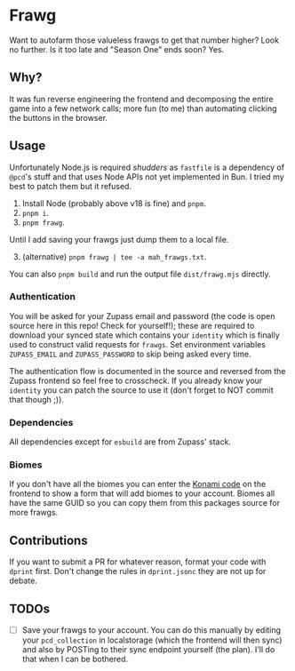 # Frawg

Want to autofarm those valueless frawgs to get that number higher? Look no further. Is it too late and "Season One" ends soon? Yes.


## Why?

It was fun reverse engineering the frontend and decomposing the entire game into a few network calls; more fun (to me) than automating clicking the buttons in the browser.


## Usage

Unfortunately Node.js is required _shudders_ as `fastfile` is a dependency of `@pcd`'s stuff and that uses Node APIs not yet implemented in Bun. I tried my best to patch them but it refused.

1. Install Node (probably above v18 is fine) and `pnpm`.
2. `pnpm i`.
3. `pnpm frawg`.

Until I add saving your frawgs just dump them to a local file.

3. (alternative) `pnpm frawg | tee -a mah_frawgs.txt`.

You can also `pnpm build` and run the output file `dist/frawg.mjs` directly.


### Authentication

You will be asked for your Zupass email and password (the code is open source here in this repo! Check for yourself!); these are required to download your synced state which contains your `identity` which is finally used to construct valid requests for `frawgs`. Set environment variables `ZUPASS_EMAIL` and `ZUPASS_PASSWORD` to skip being asked every time.

The authentication flow is documented in the source and reversed from the Zupass frontend so feel free to crosscheck. If you already know your `identity` you can patch the source to use it (don't forget to NOT commit that though ;)).


### Dependencies

All dependencies except for `esbuild` are from Zupass' stack.


### Biomes

If you don't have all the biomes you can enter the [Konami code](https://en.wikipedia.org/wiki/Konami_Code) on the frontend to show a form that will add biomes to your account. Biomes all have the same GUID so you can copy them from this packages source for more frawgs.


## Contributions

If you want to submit a PR for whatever reason, format your code with `dprint` first. Don't change the rules in `dprint.jsonc` they are not up for debate.


## TODOs

- [ ] Save your frawgs to your account. You can do this manually by editing your `pcd_collection` in localstorage (which the frontend will then sync) and also by POSTing to their sync endpoint yourself (the plan). I'll do that when I can be bothered.
